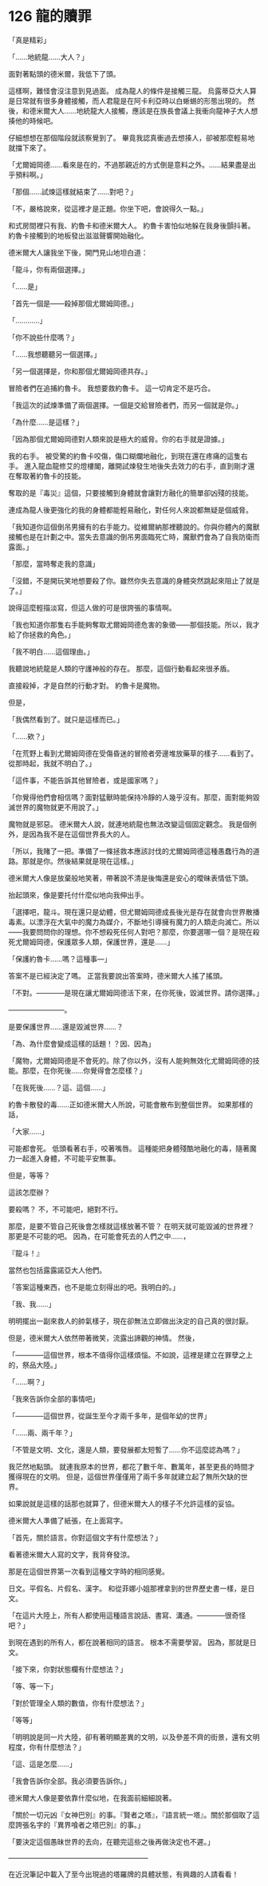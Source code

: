 # 126 龍的贖罪

「真是精彩」

「……地統龍……大人？」

面對著點頭的德米爾，我低下了頭。

這樣啊，難怪會沒注意到見過面。
成為龍人的條件是接觸三龍。
烏露蒂亞大人算是日常就有很多身體接觸，而人君龍是在阿卡利亞時以白蜥蜴的形態出現的。
然後，和德米爾大人……地統龍大人接觸，應該是在族長會議上我衝向龍神子大人想揍他的時候吧。

仔細想想在那個階段就該察覺到了。
畢竟我認真衝過去想揍人，卻被那麼輕易地就擋下來了。

「尤爾姆岡德……看來是在的，不過那親近的方式倒是意料之外。……結果盡是出乎預料啊。」

「那個……試煉這樣就結束了……對吧？」

「不，嚴格說來，從這裡才是正題。你坐下吧，會說得久一點。」

和式房間裡只有我、約魯卡和德米爾大人。
約魯卡害怕似地躲在我身後顫抖著。
約魯卡接觸到的地板發出滋滋聲響開始融化。

德米爾大人讓我坐下後，開門見山地坦白道：

「龍斗，你有兩個選擇。」

「……是」

「首先一個是——殺掉那個尤爾姆岡德。」

「…………」

「你不說些什麼嗎？」

「……我想聽聽另一個選擇。」

「另一個選擇是，你和那個尤爾姆岡德共存。」

冒險者們在追捕約魯卡。
我想要救約魯卡。
這一切肯定不是巧合。

「我這次的試煉準備了兩個選擇。一個是交給冒險者們，而另一個就是你。」

「為什麼……是這樣？」

「因為那個尤爾姆岡德對人類來說是極大的威脅。你的右手就是證據。」

我的右手。
被受驚的約魯卡咬傷，傷口糊爛地融化，到現在還在疼痛的這隻右手。
進入龍血龍修艾的燈樓閣，離開試煉發生地後失去效力的右手，直到剛才還在奪取著約魯卡的技能。

奪取的是『毒災』這個，只要接觸到身體就會讓對方融化的簡單卻凶殘的技能。

連成為龍人後更強化的我的身體都能輕易融化，對任何人來說都無疑是個威脅。

「我知道你這個倒吊男擁有的右手能力。從維爾納那裡聽說的。你與你體內的魔獸接觸也是在計劃之中。當失去意識的倒吊男面臨死亡時，魔獸們會為了自我防衛而露面。」

「那麼，當時奪走我的意識」

「沒錯，不是開玩笑地想要殺了你。雖然你失去意識的身體突然跳起來阻止了就是了。」

說得這麼輕描淡寫，但這人做的可是很誇張的事情啊。

「我也知道你那隻右手能夠奪取尤爾姆岡德危害的象徵——那個技能。所以，我才給了你拯救的角色。」

「我不明白……這個理由。」

我聽說地統龍是人類的守護神般的存在。
那麼，這個行動看起來很矛盾。

直接殺掉，才是自然的行動才對。
約魯卡是魔物。

但是，

「我偶然看到了。就只是這樣而已。」

「……欸？」

「在荒野上看到尤爾姆岡德在受傷昏迷的冒險者旁邊堆放藥草的樣子……看到了。從那時起，我就不明白了。」

「這件事，不能告訴其他冒險者，或是國家嗎？」

「你覺得他們會相信嗎？面對猛獸時能保持冷靜的人幾乎沒有。那麼，面對能夠毀滅世界的魔物就更不用說了。」

魔物就是邪惡。
德米爾大人說，就連地統龍也無法改變這個固定觀念。
我是個例外，是因為我不是在這個世界長大的人。

「所以，我賭了一把。準備了一條拯救本應該討伐的尤爾姆岡德這種愚蠢行為的道路。那就是你。然後結果就是現在這樣。」

德米爾大人像是放棄般地笑著，帶著說不清是後悔還是安心的曖昧表情低下頭。

抬起頭來，像是要托付什麼似地向我伸出手。

「選擇吧，龍斗。現在還只是幼體，但尤爾姆岡德成長後光是存在就會向世界散播毒素。以漂浮在大氣中的魔力為媒介，不斷地引導擁有魔力的人類走向滅亡。所以——我要問問你的理想。你不想殺死任何人對吧？那麼，你要選哪一個？是現在殺死尤爾姆岡德，保護眾多人類，保護世界，還是……」

「保護約魯卡……嗎？這種事—」

答案不是已經決定了嗎。
正當我要說出答案時，德米爾大人搖了搖頭。

「不對。————是現在讓尤爾姆岡德活下來，在你死後，毀滅世界。請你選擇。」

————————。

是要保護世界……還是毀滅世界……？

「為、為什麼會變成這樣的話題！？因、因為」

「魔物，尤爾姆岡德是不會死的。除了你以外，沒有人能夠無效化尤爾姆岡德的技能。那麼，在你死後……你覺得會怎麼樣？」

「在我死後……？這、這個……」

約魯卡散發的毒……正如德米爾大人所說，可能會散布到整個世界。
如果那樣的話，

「大家……」

可能都會死。
低頭看著右手，咬著嘴唇。
這種能把身體殘酷地融化的毒，隨著魔力一起進入身體，不可能平安無事。

但是，等等？

這該怎麼辦？

要殺嗎？
不，不可能吧，絕對不行。

那麼，是要不管自己死後會怎樣就這樣放著不管？
在明天就可能毀滅的世界裡？
那更是不可能的吧。
因為，在可能會死去的人們之中……，

『龍斗！』

當然也包括露露諾亞大人他們。

「答案這種東西，也不是能立刻得出的吧。我明白的。」

「我、我……」

明明擺出一副來救人的帥氣樣子，現在卻無法立即做出決定的自己真的很討厭。

但是，德米爾大人依然帶著微笑，流露出諦觀的神情。
然後，

「————這個世界，根本不值得你這樣煩惱。不如說，這裡是建立在罪孽之上的，祭品大陸。」

「……啊？」

「我來告訴你全部的事情吧」

「————這個世界，從誕生至今才兩千多年，是個年幼的世界」

「……兩、兩千年？」

「不管是文明、文化，還是人類，要發展都太短暫了……你不這麼認為嗎？」

我茫然地點頭。
就連我原本的世界，都花了數千年、數萬年，甚至更長的時間才獲得現在的文明。
但是，這個世界僅僅用了兩千多年就建立起了無所欠缺的世界。

如果說就是這樣的話那也就算了，但德米爾大人的樣子不允許這樣的妥協。

德米爾大人準備了紙張，在上面寫字。

「首先，關於語言。你對這個文字有什麼想法？」

看著德米爾大人寫的文字，我背脊發涼。

那是在這個世界第一次看到這種文字時的相同感覺。

日文。平假名、片假名、漢字。
和從菲娜小姐那裡拿到的世界歷史書一樣，是日文。

「在這片大陸上，所有人都使用這種語言說話、書寫、溝通。————很奇怪吧？」

到現在遇到的所有人，都在說著相同的語言。
根本不需要學習。
因為，那就是日文。

「接下來，你對狀態欄有什麼想法？」

「等、等一下」

「對於管理全人類的數值，你有什麼想法？」

「等等」

「明明說是同一片大陸，卻有著明顯差異的文明，以及參差不齊的街景，還有文明程度，你有什麼想法？」

「這、這是怎麼……」

「我會告訴你全部。我必須要告訴你。」

德米爾大人像是要依靠什麼似地，在我面前細細說著。

「關於一切元凶『女神巴別』的事。『賢者之塔』，『語言統一塔』。關於那個取了這麼誇張名字的『異界喰者之塔巴別』的事。」

「要決定這個愚昧世界的去向，在聽完這些之後再做決定也不遲。」

————————————————————

在近況筆記中載入了至今出現過的塔羅牌的具體狀態，有興趣的人請看看！